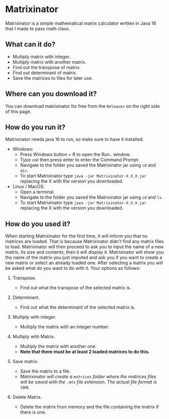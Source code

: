 # Matrixinator

Matrixinator is a simple mathematical matrix calculator written in Java 16 that I made to pass math class.

## What can it do?

- Multiply matrix with integer.
- Multiply matrix with another matrix.
- Find out the transpose of matrix.
- Find out determinant of matrix.
- Save the matrices to files for later use.

## Where can you download it?

You can download matrixinator for free from the `Releases` on the right side of this page.

## How do you run it?

Matrixinator needs java 16 to run, so make sure to have it installed.
- Windows: 
	- Press Windows button + R to open the Run.. window.
	- Type `cmd` then press enter to enter the Command Prompt.
	- Navigate to the folder you saved the Matrixinator jar using `cd` and `dir`.
	- To start Matrixinator type `java -jar Matrixinator-X.X.X.jar` replacing the X with the version you downloaded.
- Linux / MacOS:
	- Open a terminal.
	- Navigate to the folder you saved the Matrixinator jar using `cd` and `ls`.
	- To start Matrixinator type `java -jar Matrixinator-X.X.X.jar` replacing the X with the version you downloaded.

## How do you used it?

When starting Matrixinator for the first time, it will inform you that no matrices are loaded.
That is because Matrixinator didn't find any matrix files to load.
Matrixinator will then proceed to ask you to input the name of a new matrix, its size and contents, then it will  display it.
Matrixinator will show you the name of the matrix you just imputed and ask you if you want to create a new matrix or select an already loaded one.
After selecting a matrix you will be asked what do you want to do with it. Your options as follows:

1. Transpose.
	- Find out what the transpose of the selected matrix is.
2. Determinant.
	- Find out what the determinant of the selected matrix is.
3. Multiply with integer.
	- Multiply the matrix with an integer number.
4. Multiply with Matrix.
	- Multiply the matrix with another one. 
	- **Note that there must be at least 2 loaded matrices to do this.**

5. Save matrix.
	- Save the matrix to a file.
	- *Matrixinator will create a `matrices` folder where the matrices files will be saved with the `.mtx` file extension. The actual file format is `YAML`*
6. Delete Matrix.
	- Delete the matrix from memory and the file containing the matrix if there is one.
